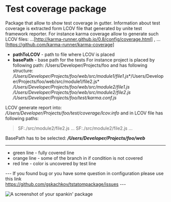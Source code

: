 Test coverage package
=====================

Package that allow to show test coverage in gutter. Information about test coverage is extracted form LCOV file that generated by unite test framework reporter. For instance karma coverage allow to generate such LCOV files: ...[http://karma-runner.github.io/0.8/config/coverage.html] , ...[https://github.com/karma-runner/karma-coverage]

-	**pathToLCOV** - path to file where LCOV is placed
-	**basePath** - base path for the tests For instance project is placed by following path: /Users/Developer/Projects/foo and has following structure: */Users/Developer/Projects/foo/web/src/module1/file1.js**/Users/Developer/Projects/foo/web/src/module1/file2.js* */Users/Developer/Projects/foo/web/src/module2/file1.js* */Users/Developer/Projects/foo/web/src/module2/file2.js* */Users/Developer/Projects/foo/test/karma.conf.js*

LCOV generate report into: */Users/Developer/Projects/foo/test/coverage/lcov.info* and in LCOV file has following paths:

> SF:./src/module2/file2.js ... SF:./src/module2/file2.js ...

BasePath has to be selected: ***/Users/Developer/Projects/foo/web***

---

-	green line - fully covered line
-	orange line - some of the branch in if condition is not covered
-	red line - color is uncovered by test line

--- If you found bug or you have some question in configuration please use this link  
 https://github.com/gskachkov/tstatompackage/issues ---

![A screenshot of your spankin' package](https://f.cloud.github.com/assets/69169/2290250/c35d867a-a017-11e3-86be-cd7c5bf3ff9b.gif)
